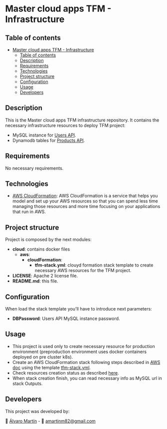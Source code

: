 # Master cloud apps TFM - Infrastructure

## Table of contents
- [Master cloud apps TFM - Infrastructure](#master-cloud-apps-tfm---infrastructure)
    - [Table of contents](#table-of-contents)
    - [Description](#description)
    - [Requirements](#requirements)
    - [Technologies](#technologies)
    - [Project structure](#project-structure)
    - [Configuration](#configuration)
    - [Usage](#usage)
    - [Developers](#developers)

## Description
This is the Master cloud apps TFM infrastructure repository.
It contains the necessary infrastructure resources to deploy TFM project:
* MySQL instance for [Users API](https://github.com/mca-tfm/users).
* Dynamodb tables for [Products API](https://github.com/mca-tfm/products).

## Requirements
No necessary requirements.

## Technologies
* [AWS CloudFormation](https://docs.aws.amazon.com/AWSCloudFormation/latest/UserGuide/Welcome.html): AWS CloudFormation is a service that helps you model and set up your AWS resources so that you can spend less time managing those resources and more time focusing on your applications that run in AWS.

## Project structure
Project is composed by the next modules:
* **cloud**: contains docker files
  * **aws**:
    * **cloudFormation**: 
      * **tfm-stack.yml**: clouyd formation stack template to create necessary AWS resources for the TFM project.
* **LICENSE**: Apache 2 license file.
* **README.md**: this file.

## Configuration
When load the stack template you'll have to introduce next parameters:
* **DBPassword**: Users API MySQL instance password.

## Usage
* This project is used only to create necessary resource for production environment (preproduction environment uses docker containers deployed on pre cluster k8s).
* Create an AWS CloudFormation stack following steps described in [AWS doc](https://docs.aws.amazon.com/AWSCloudFormation/latest/UserGuide/GettingStarted.Walkthrough.html#GettingStarted.Walkthrough.createstack)
using the template [tfm-stack.yml](cloud/aws/cloudFormation/tfm-stack.yml).
* Check resources creation status as described [here](https://docs.aws.amazon.com/AWSCloudFormation/latest/UserGuide/GettingStarted.Walkthrough.html#GettingStarted.Walkthrough.monitor).
* When stack creation finish, you can read necessary info as MySQL url in stack Outputs.

## Developers
This project was developed by:

👤 [Álvaro Martín](https://github.com/amartinm82) - :incoming_envelope: [amartinm82@gmail.com](amartinm82@gmail.com)
